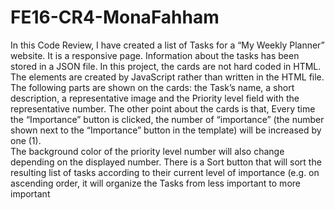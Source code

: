 # FE16-CR4-MonaFahham
In this Code Review, I have created a list of Tasks for a “My Weekly Planner” website. 
It is a responsive page.
Information about the tasks has been stored in a JSON file.
In this project, the cards are not hard coded in HTML. The elements are created by JavaScript rather than written in the HTML file. 
The following parts are shown on the cards: the Task’s name, a short description, a representative image and the Priority level field with the representative number.
The other point about the cards is that,  Every time the “Importance” button is clicked, the number of “importance” (the number shown next to the “Importance” button in the template) will be increased by one (1).  
The background color of the priority level number will also change depending on the displayed number.
There is a Sort button that will sort the resulting list of tasks according to their current level of importance (e.g. on ascending order, it will organize the Tasks from less important to more important
